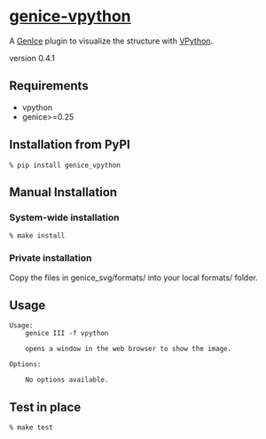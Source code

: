 # [genice-vpython](https://github.com/vitroid/genice-vpython/)

A [GenIce](https://github.com/vitroid/GenIce) plugin to visualize the structure with [VPython](http://vpython.org).

version 0.4.1

## Requirements

* vpython
* genice>=0.25

## Installation from PyPI

    % pip install genice_vpython

## Manual Installation

### System-wide installation

    % make install

### Private installation

Copy the files in genice_svg/formats/ into your local formats/ folder.

## Usage

    
    Usage:
        genice III -f vpython
    
        opens a window in the web browser to show the image.
    
    Options:
    
        No options available.

## Test in place

    % make test
